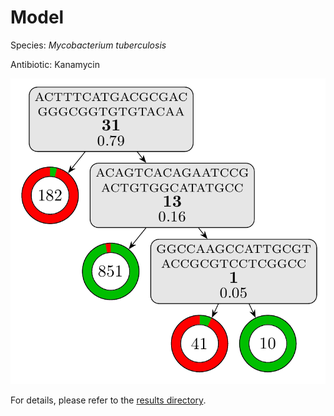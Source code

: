 
# Model

Species: *Mycobacterium tuberculosis*

Antibiotic: Kanamycin

<a href="./model.pdf"><img src="./model.png" /></a>

For details, please refer to the [results directory](../../../../../results/cart_b/mycobacterium%20tuberculosis/kanamycin/repeat_9/).

